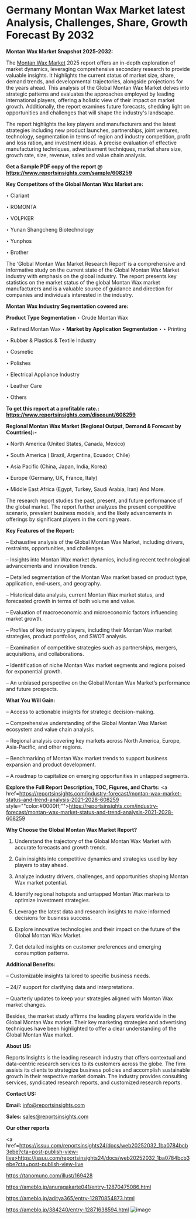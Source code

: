 # Germany Montan Wax Market latest Analysis, Challenges, Share, Growth Forecast By 2032

<strong>Montan Wax Market Snapshot 2025-2032:</strong>

The <a href=https://www.reportsinsights.com/sample/608259>Montan Wax Market</a> 2025 report offers an in-depth exploration of market dynamics, leveraging comprehensive secondary research to provide valuable insights. It highlights the current status of market size, share, demand trends, and developmental trajectories, alongside projections for the years ahead. This analysis of the Global Montan Wax Market delves into strategic patterns and evaluates the approaches employed by leading international players, offering a holistic view of their impact on market growth. Additionally, the report examines future forecasts, shedding light on opportunities and challenges that will shape the industry's landscape.

The report highlights the key players and manufacturers and the latest strategies including new product launches, partnerships, joint ventures, technology, segmentation in terms of region and industry competition, profit and loss ration, and investment ideas. A precise evaluation of effective manufacturing techniques, advertisement techniques, market share size, growth rate, size, revenue, sales and value chain analysis.

<strong>Get a Sample PDF copy of the report @ <a href=https://www.reportsinsights.com/sample/608259 style=color:#0000ff;>https://www.reportsinsights.com/sample/608259</a></strong>

<strong>Key Competitors of the Global Montan Wax Market are:</strong>

‣ Clariant

‣ ROMONTA

‣ VOLPKER

‣ Yunan Shangcheng Biotechnology

‣ Yunphos

‣ Brother

The ‘Global Montan Wax Market Research Report’ is a comprehensive and informative study on the current state of the Global Montan Wax Market industry with emphasis on the global industry. The report presents key statistics on the market status of the global Montan Wax market manufacturers and is a valuable source of guidance and direction for companies and individuals interested in the industry.

<strong>Montan Wax Industry Segmentation covered are:</strong>

<strong>Product Type Segmentation</strong>
‣
Crude Montan Wax

‣ Refined Montan Wax
‣ 
<strong>Market by Application Segmentation</strong>
‣
‣  Printing

‣ Rubber & Plastics & Textile Industry

‣ Cosmetic

‣ Polishes

‣ Electrical Appliance Industry

‣ Leather Care

‣ Others

<strong>To get this report at a profitable rate.: <a href=https://www.reportsinsights.com/discount/608259 style=color:#0000ff;>https://www.reportsinsights.com/discount/608259</a></strong>

<strong>Regional Montan Wax Market (Regional Output, Demand &amp; Forecast by Countries):-</strong>

• North America (United States, Canada, Mexico)

• South America ( Brazil, Argentina, Ecuador, Chile)

• Asia Pacific (China, Japan, India, Korea)

• Europe (Germany, UK, France, Italy)

• Middle East Africa (Egypt, Turkey, Saudi Arabia, Iran) And More.

The research report studies the past, present, and future performance of the global market. The report further analyzes the present competitive scenario, prevalent business models, and the likely advancements in offerings by significant players in the coming years.

<strong>Key Features of the Report:</strong>

– Exhaustive analysis of the Global Montan Wax Market, including drivers, restraints, opportunities, and challenges.

– Insights into Montan Wax market dynamics, including recent technological advancements and innovation trends.

– Detailed segmentation of the Montan Wax market based on product type, application, end-users, and geography.

– Historical data analysis, current Montan Wax market status, and forecasted growth in terms of both volume and value.

– Evaluation of macroeconomic and microeconomic factors influencing market growth.

– Profiles of key industry players, including their Montan Wax market strategies, product portfolios, and SWOT analysis.

– Examination of competitive strategies such as partnerships, mergers, acquisitions, and collaborations.

– Identification of niche Montan Wax market segments and regions poised for exponential growth.

– An unbiased perspective on the Global Montan Wax Market’s performance and future prospects.

<strong>What You Will Gain:</strong>

– Access to actionable insights for strategic decision-making.

– Comprehensive understanding of the Global Montan Wax Market ecosystem and value chain analysis.

– Regional analysis covering key markets across North America, Europe, Asia-Pacific, and other regions.

– Benchmarking of Montan Wax market trends to support business expansion and product development.

– A roadmap to capitalize on emerging opportunities in untapped segments.

<strong>Explore the Full Report Description, TOC, Figures, and Charts:</strong>
<a href=https://reportsinsights.com/industry-forecast/montan-wax-market-status-and-trend-analysis-2021-2028-608259 style=""color:#0000ff;"">https://reportsinsights.com/industry-forecast/montan-wax-market-status-and-trend-analysis-2021-2028-608259</a>

<strong>Why Choose the Global Montan Wax Market Report?</strong>

1. Understand the trajectory of the Global Montan Wax Market with accurate forecasts and growth trends.

2. Gain insights into competitive dynamics and strategies used by key players to stay ahead.

3. Analyze industry drivers, challenges, and opportunities shaping Montan Wax market potential.

4. Identify regional hotspots and untapped Montan Wax markets to optimize investment strategies.

5. Leverage the latest data and research insights to make informed decisions for business success.

6. Explore innovative technologies and their impact on the future of the Global Montan Wax Market.

7. Get detailed insights on customer preferences and emerging consumption patterns.

<strong>Additional Benefits:</strong>

– Customizable insights tailored to specific business needs.

– 24/7 support for clarifying data and interpretations.

– Quarterly updates to keep your strategies aligned with Montan Wax market changes.

Besides, the market study affirms the leading players worldwide in the Global Montan Wax market. Their key marketing strategies and advertising techniques have been highlighted to offer a clear understanding of the Global Montan Wax market.

<strong><strong>About US</strong>:</strong>

Reports Insights is the leading research industry that offers contextual and data-centric research services to its customers across the globe. The firm assists its clients to strategize business policies and accomplish sustainable growth in their respective market domain. The industry provides consulting services, syndicated research reports, and customized research reports.

<strong>Contact US:</strong>

<p class=><b>Email:</b> <a href=mailto:info@reportsinsights.com>info@reportsinsights.com</a></p>
<p class=><b>Sales:</b> <a href=mailto:sales@reportsinsights.com>sales@reportsinsights.com</a></p>

<strong>Our other reports</strong>

<a href=https://issuu.com/reportsinsights24/docs/web20252032_1ba0784bcb3ebe?cta=post-publish-view-live>https://issuu.com/reportsinsights24/docs/web20252032_1ba0784bcb3ebe?cta=post-publish-view-live</a>

<a href=https://tanomuno.com/illust/169428>https://tanomuno.com/illust/169428</a>

<a href=https://ameblo.jp/anuragakarte041/entry-12870475086.html>https://ameblo.jp/anuragakarte041/entry-12870475086.html</a>

<a href=https://ameblo.jp/aditya365/entry-12870854873.html>https://ameblo.jp/aditya365/entry-12870854873.html</a>

<a href=https://ameblo.jp/384240/entry-12871638594.html>https://ameblo.jp/384240/entry-12871638594.html</a>
![image](https://github.com/user-attachments/assets/4f1d52dc-64df-42fa-a91d-56124e4d8268)
